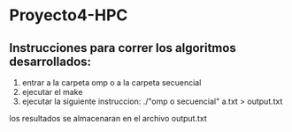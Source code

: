 # Proyecto4-HPC
## Instrucciones para correr los algoritmos desarrollados:

1. entrar a la carpeta omp o a la carpeta secuencial
2. ejecutar el make
3. ejecutar la siguiente instruccion: ./"omp o secuencial" a.txt > output.txt

los resultados se almacenaran en el archivo output.txt
